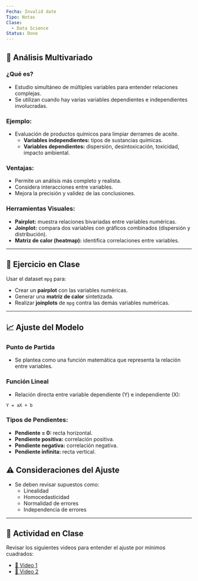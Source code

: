 ```yaml
---
Fecha: Invalid date
Tipo: Notas
Clase:
  - Data Science
Status: Done
---
```

## 🧪 Análisis Multivariado

### ¿Qué es?

- Estudio simultáneo de múltiples variables para entender relaciones complejas.
- Se utilizan cuando hay varias variables dependientes e independientes involucradas.

### Ejemplo:

- Evaluación de productos químicos para limpiar derrames de aceite.
    - **Variables independientes:** tipos de sustancias químicas.
    - **Variables dependientes:** dispersión, desintoxicación, toxicidad, impacto ambiental.

### Ventajas:

- Permite un análisis más completo y realista.
- Considera interacciones entre variables.
- Mejora la precisión y validez de las conclusiones.

### Herramientas Visuales:

- **Pairplot:** muestra relaciones bivariadas entre variables numéricas.
- **Joinplot:** compara dos variables con gráficos combinados (dispersión y distribución).
- **Matriz de calor (heatmap):** identifica correlaciones entre variables.

---

## 🧩 Ejercicio en Clase

Usar el dataset `mpg` para:

- Crear un **pairplot** con las variables numéricas.
- Generar una **matriz de calor** sintetizada.
- Realizar **joinplots** de `mpg` contra las demás variables numéricas.

---

## 📈 Ajuste del Modelo

### Punto de Partida

- Se plantea como una función matemática que representa la relación entre variables.

### Función Lineal

- Relación directa entre variable dependiente (Y) e independiente (X):

```Plain
Y = aX + b
```

### Tipos de Pendientes:

- **Pendiente = 0:** recta horizontal.
- **Pendiente positiva:** correlación positiva.
- **Pendiente negativa:** correlación negativa.
- **Pendiente infinita:** recta vertical.

## ⚠️ Consideraciones del Ajuste

- Se deben revisar supuestos como:
    - Linealidad
    - Homocedasticidad
    - Normalidad de errores
    - Independencia de errores

---

## 🎥 Actividad en Clase

Revisar los siguientes videos para entender el ajuste por mínimos cuadrados:

- [🔗 Video 1](https://www.youtube.com/watch?v=k964_uNn3l0)
- [🔗 Video 2](https://www.youtube.com/watch?v=gUdU6BgnJ2c)